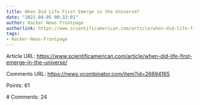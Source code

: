 ```yaml
---
title: When Did Life First Emerge in the Universe?
date: "2021-04-05 00:33:01"
author: Hacker News Frontpage
authorlink: https://www.scientificamerican.com/article/when-did-life-first-emerge-in-the-universe/
tags:
- Hacker-News-Frontpage
---
```


<p>Article URL: <a href="https://www.scientificamerican.com/article/when-did-life-first-emerge-in-the-universe/">https://www.scientificamerican.com/article/when-did-life-first-emerge-in-the-universe/</a></p>
<p>Comments URL: <a href="https://news.ycombinator.com/item?id=26694165">https://news.ycombinator.com/item?id=26694165</a></p>
<p>Points: 61</p>
<p># Comments: 24</p>
